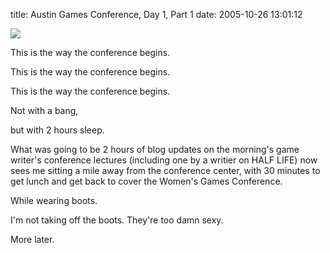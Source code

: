 title: Austin Games Conference, Day 1, Part 1
date: 2005-10-26 13:01:12 

[![][1]][2]

This is the way the conference begins.

This is the way the conference begins.

This is the way the conference begins.

Not with a bang,

but with 2 hours sleep.

What was going to be 2 hours of blog updates on the morning's game writer's conference lectures (including one by a writier on HALF LIFE) now sees me sitting a mile away from the conference center, with 30 minutes to get lunch and get back to cover the Women's Games Conference.

While wearing boots. 

I'm not taking off the boots. They're too damn sexy.

More later. 

   [1]: http://images.nonpolynomial.com/nonpolynomial.com/blog/agc.jpg
   [2]: http://www.gameconference.com

